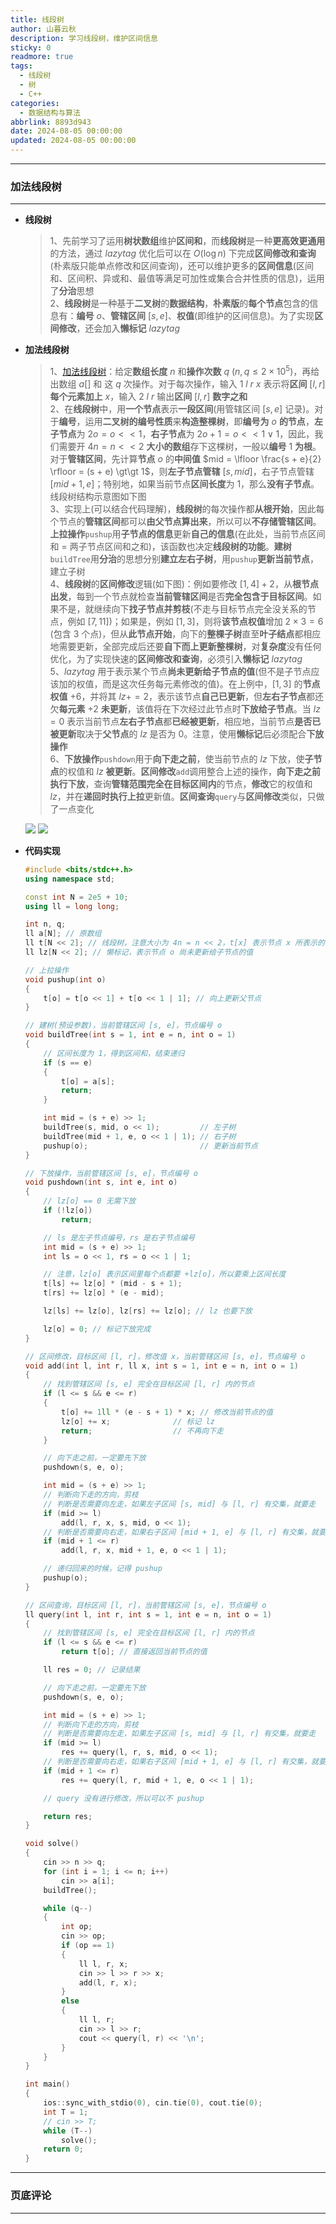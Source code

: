```yaml
---
title: 线段树
author: 山暮云秋
description: 学习线段树，维护区间信息
sticky: 0
readmore: true
tags:
  - 线段树
  - 树
  - C++
categories:
  - 数据结构与算法
abbrlink: 8893d943
date: 2024-08-05 00:00:00
updated: 2024-08-05 00:00:00
---
```


---

### **加法线段树**

---

- **线段树**

  > 1、先前学习了运用**树状数组**维护**区间和**，而**线段树**是一种**更高效更通用**的方法，通过 $lazytag$ 优化后可以在 $O(\log n)$ 下完成**区间修改和查询**(朴素版只能单点修改和区间查询)，还可以维护更多的**区间信息**(区间和、区间积、异或和、最值等满足可加性或集合合并性质的信息)，运用了**分治**思想  
  > 2、**线段树**是一种基于**二叉树**的**数据结构**，**朴素版**的**每个节点**包含的信息有：**编号** $o$、**管辖区间** $[s, e]$、**权值**(即维护的区间信息)。为了实现**区间修改**，还会加入**懒标记** $lazytag$

  <!-- more -->

- **加法线段树**

  > 1、[加法线段树](https://www.starrycoding.com/problem/12)：给定**数组长度** $n$ 和**操作次数** $q$ ($n,q \leq 2 \times 10^5$)，再给出数组 $a[]$ 和 这 $q$ 次操作。对于每次操作，输入 $1\ l\ r\ x$ 表示将**区间** $[l, r]$ **每个元素加上** $x$，输入 $2\ l\ r$ 输出**区间** $[l, r]$ **数字之和**  
  > 2、在**线段树**中，用**一个节点**表示**一段区间**(用管辖区间 $[s, e]$ 记录)。对于**编号**，运用**二叉树的编号性质**来**构造整棵树**，即**编号为** $o$ **的节点**，**左子节点**为 $2o = o \lt\lt 1$，**右子节点**为 $2o + 1 = o \lt\lt 1 \lor 1$，因此，我们需要开 $4n = n \lt\lt 2$ **大小的数组**存下这棵树，一般以**编号** $1$ **为根**。对于**管辖区间**，先计算**节点** $o$ 的**中间值** $mid = \lfloor \frac{s + e}{2} \rfloor = (s + e) \gt\gt 1$，则**左子节点管辖** $[s, mid]$，右子节点管辖 $[mid + 1, e]$；特别地，如果当前节点**区间长度**为 $1$，那么**没有子节点**。线段树结构示意图如下图  
  > 3、实现上(可以结合代码理解)，**线段树**的每次操作都**从根开始**，因此每个节点的**管辖区间**都可以**由父节点算出来**，所以可以**不存储管辖区间**。**上拉操作**`pushup`用**子节点的信息**更新**自己的信息**(在此处，当前节点区间和 = 两子节点区间和之和)，该函数也决定**线段树的功能**。**建树**`buildTree`用**分治**的思想分别**建立左右子树**，用`pushup`**更新当前节点**，建立子树  
  > 4、**线段树**的**区间修改**逻辑(如下图)：例如要修改 $[1, 4] + 2$，从**根节点出发**，每到一个节点就检查**当前管辖区间**是否**完全包含于目标区间**。如果不是，就继续向下**找子节点并剪枝**(不走与目标节点完全没关系的节点，例如 $[7, 11]$)；如果是，例如 $[1, 3]$，则将**该节点权值**增加 $2 \times 3 = 6$ (包含 $3$ 个点)，但从**此节点开始**，向下的**整棵子树**直至**叶子结点**都相应地需要更新，全部完成后还要**自下而上更新整棵树**，对**复杂度**没有任何优化，为了实现快速的**区间修改和查询**，必须引入**懒标记** $lazytag$  
  > 5、$lazytag$ 用于表示某个节点**尚未更新给子节点的值**(但不是子节点应该加的权值，而是这次任务每元素修改的值)。在上例中，$[1, 3]$ 的**节点权值** $+6$，并将其 $lz += 2$，表示该节点**自己已更新**，但**左右子节点**都还欠**每元素** $+2$ **未更新**，该值将在下次经过此节点时**下放给子节点**。当 $lz = 0$ 表示当前节点**左右子节点**都**已经被更新**，相应地，当前节点**是否已被更新**取决于**父节点**的 $lz$ 是否为 $0$。注意，使用**懒标记**后必须配合**下放操作**  
  > 6、**下放操作**`pushdown`用于**向下走之前**，使当前节点的 $lz$ 下放，使**子节点**的权值和 $lz$ **被更新**。**区间修改**`add`调用整合上述的操作，**向下走之前执行下放**，查询**管辖范围完全在目标区间内**的节点，**修改**它的权值和 $lz$，并在**递回时执行上拉**更新值。**区间查询**`query`与**区间修改**类似，只做了一点变化

  ![](https://cdn.jsdelivr.net/gh/ShanMuYunQiu/Image/blog/%E7%AE%97%E6%B3%95/%E7%BA%BF%E6%AE%B5%E6%A0%91%E7%BB%93%E6%9E%84.png)
  ![](https://cdn.jsdelivr.net/gh/ShanMuYunQiu/Image/blog/%E7%AE%97%E6%B3%95/%E7%BA%BF%E6%AE%B5%E6%A0%91%E7%BB%93%E6%9E%842.png)

- **代码实现**

  ```cpp
  #include <bits/stdc++.h>
  using namespace std;

  const int N = 2e5 + 10;
  using ll = long long;

  int n, q;
  ll a[N]; // 原数组
  ll t[N << 2]; // 线段树，注意大小为 4n = n << 2，t[x] 表示节点 x 所表示的管辖区间(不存储)的元素之和
  ll lz[N << 2]; // 懒标记，表示节点 o 尚未更新给子节点的值

  // 上拉操作
  void pushup(int o)
  {
      t[o] = t[o << 1] + t[o << 1 | 1]; // 向上更新父节点
  }

  // 建树(预设参数)，当前管辖区间 [s, e]，节点编号 o
  void buildTree(int s = 1, int e = n, int o = 1)
  {
      // 区间长度为 1，得到区间和，结束递归
      if (s == e)
      {
          t[o] = a[s];
          return;
      }

      int mid = (s + e) >> 1;
      buildTree(s, mid, o << 1);         // 左子树
      buildTree(mid + 1, e, o << 1 | 1); // 右子树
      pushup(o);                         // 更新当前节点
  }

  // 下放操作，当前管辖区间 [s, e]，节点编号 o
  void pushdown(int s, int e, int o)
  {
      // lz[o] == 0 无需下放
      if (!lz[o])
          return;

      // ls 是左子节点编号，rs 是右子节点编号
      int mid = (s + e) >> 1;
      int ls = o << 1, rs = o << 1 | 1;

      // 注意，lz[o] 表示区间里每个点都要 +lz[o]，所以要乘上区间长度
      t[ls] += lz[o] * (mid - s + 1);
      t[rs] += lz[o] * (e - mid);

      lz[ls] += lz[o], lz[rs] += lz[o]; // lz 也要下放

      lz[o] = 0; // 标记下放完成
  }

  // 区间修改，目标区间 [l, r]，修改值 x，当前管辖区间 [s, e]，节点编号 o
  void add(int l, int r, ll x, int s = 1, int e = n, int o = 1)
  {
      // 找到管辖区间 [s, e] 完全在目标区间 [l, r] 内的节点
      if (l <= s && e <= r)
      {
          t[o] += 1ll * (e - s + 1) * x; // 修改当前节点的值
          lz[o] += x;              // 标记 lz
          return;                  // 不再向下走
      }

      // 向下走之前，一定要先下放
      pushdown(s, e, o);

      int mid = (s + e) >> 1;
      // 判断向下走的方向，剪枝
      // 判断是否需要向左走，如果左子区间 [s, mid] 与 [l, r] 有交集，就要走
      if (mid >= l)
          add(l, r, x, s, mid, o << 1);
      // 判断是否需要向右走，如果右子区间 [mid + 1, e] 与 [l, r] 有交集，就要走
      if (mid + 1 <= r)
          add(l, r, x, mid + 1, e, o << 1 | 1);

      // 递归回来的时候，记得 pushup
      pushup(o);
  }

  // 区间查询，目标区间 [l, r]，当前管辖区间 [s, e]，节点编号 o
  ll query(int l, int r, int s = 1, int e = n, int o = 1)
  {
      // 找到管辖区间 [s, e] 完全在目标区间 [l, r] 内的节点
      if (l <= s && e <= r)
          return t[o]; // 直接返回当前节点的值

      ll res = 0; // 记录结果

      // 向下走之前，一定要先下放
      pushdown(s, e, o);

      int mid = (s + e) >> 1;
      // 判断向下走的方向，剪枝
      // 判断是否需要向左走，如果左子区间 [s, mid] 与 [l, r] 有交集，就要走
      if (mid >= l)
          res += query(l, r, s, mid, o << 1);
      // 判断是否需要向右走，如果右子区间 [mid + 1, e] 与 [l, r] 有交集，就要走
      if (mid + 1 <= r)
          res += query(l, r, mid + 1, e, o << 1 | 1);

      // query 没有进行修改，所以可以不 pushup

      return res;
  }

  void solve()
  {
      cin >> n >> q;
      for (int i = 1; i <= n; i++)
          cin >> a[i];
      buildTree();

      while (q--)
      {
          int op;
          cin >> op;
          if (op == 1)
          {
              ll l, r, x;
              cin >> l >> r >> x;
              add(l, r, x);
          }
          else
          {
              ll l, r;
              cin >> l >> r;
              cout << query(l, r) << '\n';
          }
      }
  }

  int main()
  {
      ios::sync_with_stdio(0), cin.tie(0), cout.tie(0);
      int T = 1;
      // cin >> T;
      while (T--)
          solve();
      return 0;
  }
  ```

---

### **页底评论**

---
